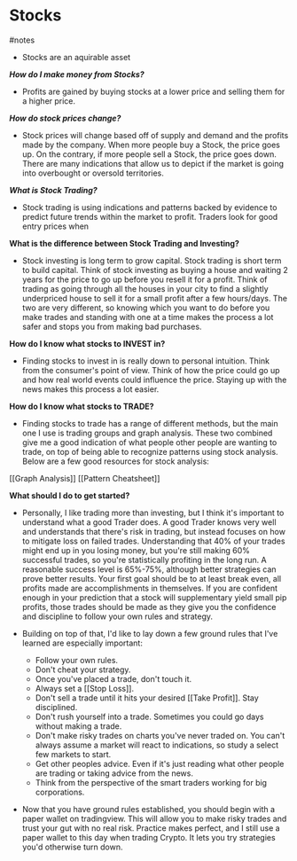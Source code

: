 # Stocks
#notes
- Stocks are an aquirable asset 


***How do I make money from Stocks?***

- Profits are gained by buying stocks at a lower price and selling them for a higher price.


***How do stock prices change?***

- Stock prices will change based off of supply and demand and the profits made by the company. When more people buy a Stock, the price goes up. On the contrary, if more people sell a Stock, the price goes down. There are many indications that allow us to depict if the market is going into overbought or oversold territories.


***What is Stock Trading?***

- Stock trading is using indications and patterns backed by evidence to predict future trends within the market to profit. Traders look for good entry prices when 

**What is the difference between Stock Trading and Investing?**

- Stock investing is long term to grow capital. Stock trading is short term to build capital. Think of stock investing as buying a house and waiting 2 years for the price to go up before you resell it for a profit. Think of trading as going through all the houses in your city to find a slightly underpriced house to sell it for a small profit after a few hours/days. The two are very different, so knowing which you want to do before you make trades and standing with one at a time makes the process a lot safer and stops you from making bad purchases.


**How do I know what stocks to INVEST in?**

- Finding stocks to invest in is really down to personal intuition. Think from the consumer's point of view. Think of how the price could go up and how real world events could influence the price. Staying up with the news makes this process a lot easier.


**How do I know what stocks to TRADE?**

- Finding stocks to trade has a range of different methods, but the main one I use is trading groups and graph analysis. These two combined give me a good indication of what people other people are wanting to trade, on top of being able to recognize patterns using stock analysis. Below are a few good resources for stock analysis:

[[Graph Analysis]]
[[Pattern Cheatsheet]]

**What should I do to get started?**

- Personally, I like trading more than investing, but I think it's important to understand what a good Trader does. A good Trader knows very well and understands that there's risk in trading, but instead focuses on how to mitigate loss on failed trades. Understanding that 40% of your trades might end up in you losing money, but you're still making 60% successful trades, so you're statistically profiting in the long run. A reasonable success level is 65%-75%, although better strategies can prove better results. Your first goal should be to at least break even, all profits made are accomplishments in themselves. If you are confident enough in your prediction that a stock will supplementary yield small pip profits, those trades should be made as they give you the confidence and discipline to follow your own rules and strategy. 

- Building on top of that, I'd like to lay down a few ground rules that I've learned are especially important:
	- Follow your own rules.
	- Don't cheat your strategy.
	- Once you've placed a trade, don't touch it.
	- Always set a [[Stop Loss]].
	- Don't sell a trade until it hits your desired [[Take Profit]]. Stay disciplined.
	- Don't rush yourself into a trade. Sometimes you could go days without making a trade.
	- Don't make risky trades on charts you've never traded on. You can't always assume a market will react to indications, so study a select few markets to start.
	- Get other peoples advice. Even if it's just reading what other people are trading or taking advice from the news.
	- Think from the perspective of the smart traders working for big corporations. 

- Now that you have ground rules established, you should begin with a paper wallet on tradingview. This will allow you to make risky trades and trust your gut with no real risk. Practice makes perfect, and I still use a paper wallet to this day when trading Crypto. It lets you try strategies you'd otherwise turn down.


